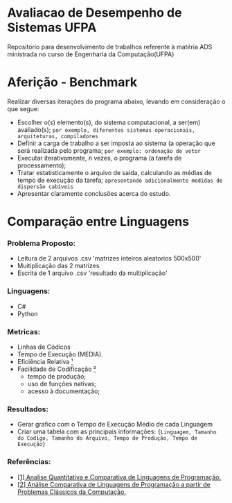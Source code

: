 # Avaliacao de Desempenho de Sistemas UFPA
 Repositório para desenvolvimento de trabalhos referente à matéria ADS ministrada no curso de Engenharia da Computação(UFPA)

# Aferição - Benchmark

Realizar diversas iterações do programa abaixo, levando em consideração o que segue:
- Escolher o(s) elemento(s), do sistema computacional, a ser(em) avaliado(s); `por exemplo, diferentes
sistemas operacionais, arquiteturas, compiladores`
- Definir a carga de trabalho a ser imposta ao sistema (a operação que será realizada pelo programa; `por
exemplo: ordenação de vetor`
- Executar iterativamente, n vezes, o programa (a tarefa de processamento);
- Tratar estatisticamente o arquivo de saída, calculando as médias de tempo de execução da tarefa;	`apresentando adicionalmente medidas de dispersão cabíveis`
- Apresentar claramente conclusões acerca do estudo.

# Comparação entre Linguagens

### Problema Proposto:
- Leitura de 2 arquivos .csv 'matrizes inteiros aleatorios 500x500'
- Muitiplicação das 2 matrizes 
- Escrita de 1 arquivo .csv 'resultado da multiplicação'

### Linguagens:
   - C#
   - Python

### Metricas:
- Linhas de Códicos
- Tempo de Execução (MEDIA).
- Eficiência Relativa [¹](https://www.google.com.br/url?sa=t&rct=j&q=&esrc=s&source=web&cd=1&cad=rja&uact=8&ved=2ahUKEwj21cTT88PkAhVAH7kGHWt6Bx0QFjAAegQIABAC&url=https%3A%2F%2Fwww.lume.ufrgs.br%2Fbitstream%2Fhandle%2F10183%2F31036%2F000782127.pdf&usg=AOvVaw0d_j7MiJSBOiEizBmClE61)
- Facilidade de Codificação [² ](https://www.google.com.br/url?sa=t&rct=j&q=&esrc=s&source=web&cd=18&ved=2ahUKEwj21cTT88PkAhVAH7kGHWt6Bx0QFjARegQIBBAC&url=https%3A%2F%2Frevistas.unifacs.br%2Findex.php%2Frsc%2Farticle%2Fdownload%2F5133%2F3488&usg=AOvVaw3D0p8feFX32R7nHetiIMFQ)
	- tempo de produção; 
	- uso de funções nativas; 
	- acesso à documentação;

### Resultados:
- Gerar grafico com o Tempo de Execução Medio de cada Linguagem
- Criar uma tabela com as principais informações: `{Linguagem, Tamanho do Codigo, Tamanho do Arquivo, Tempo de Produção, Tempo de Execução}`

### Referências: 
- [[1] Analise Quantitativa e Comparativa de Linguagens de Programação. ](https://www.google.com.br/url?sa=t&rct=j&q=&esrc=s&source=web&cd=1&cad=rja&uact=8&ved=2ahUKEwj21cTT88PkAhVAH7kGHWt6Bx0QFjAAegQIABAC&url=https%3A%2F%2Fwww.lume.ufrgs.br%2Fbitstream%2Fhandle%2F10183%2F31036%2F000782127.pdf&usg=AOvVaw0d_j7MiJSBOiEizBmClE61)
- [[2] Análise Comparativa de Linguagens de Programação a partir
de Problemas Clássicos da Computação. ](https://www.google.com.br/url?sa=t&rct=j&q=&esrc=s&source=web&cd=18&ved=2ahUKEwj21cTT88PkAhVAH7kGHWt6Bx0QFjARegQIBBAC&url=https%3A%2F%2Frevistas.unifacs.br%2Findex.php%2Frsc%2Farticle%2Fdownload%2F5133%2F3488&usg=AOvVaw3D0p8feFX32R7nHetiIMFQ)
